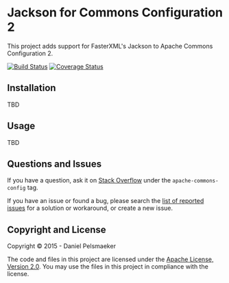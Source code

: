 # Jackson for Commons Configuration 2
This project adds support for FasterXML's Jackson to Apache Commons
Configuration 2.

[![Build Status](https://travis-ci.org/Virtlink/commons-configuration2-jackson.svg)](https://travis-ci.org/Virtlink/commons-configuration2-jackson) [![Coverage Status](https://coveralls.io/repos/Virtlink/commons-configuration2-jackson/badge.svg?branch=master&service=github)](https://coveralls.io/github/Virtlink/commons-configuration2-jackson?branch=master)

## Installation
TBD


## Usage
TBD


## Questions and Issues
If you have a question, ask it on [Stack Overflow](https://stackoverflow.com/questions/tagged/apache-commons-config)
under the `apache-commons-config` tag.

If you have an issue or found a bug, please search the
[list of reported issues](https://github.com/Virtlink/commons-configuration2-jackson/issues)
for a solution or workaround, or create a new issue.


## Copyright and License
Copyright © 2015 - Daniel Pelsmaeker

The code and files in this project are licensed under the
[Apache License, Version 2.0](https://www.apache.org/licenses/LICENSE-2.0).
You may use the files in this project in compliance with the license.



